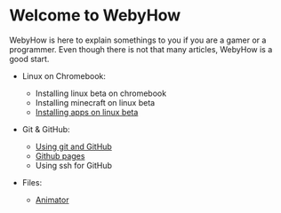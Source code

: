 # Welcome to WebyHow
WebyHow is here to explain somethings to you if you are a gamer or a programmer.
Even though there is not that many articles, WebyHow is a good start.

- Linux on Chromebook:
    - Installing linux beta on chromebook
    - Installing minecraft on linux beta
    - [Installing apps on linux beta](https://withersworld.github.io/WithersTest/how/InstallAppsLinux)

- Git & GitHub:
    - [Using git and GitHub](https://withersworld.github.io/WithersTest/how/github)
    - [Github pages](https://withersworld.github.io/WithersTest/how/githubpages)
    - Using ssh for GitHub

- Files:
    - [Animator](https://withersworld.github.io/WithersTest/how/animator)